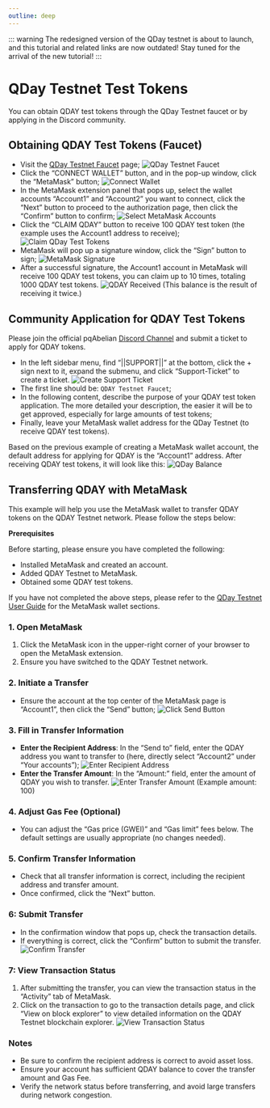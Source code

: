 ```yaml
---
outline: deep
---
```


::: warning
The redesigned version of the QDay testnet is about to launch, and this tutorial and related links are now outdated!
Stay tuned for the arrival of the new tutorial!
:::

# QDay Testnet Test Tokens

You can obtain QDAY test tokens through the QDay Testnet faucet or by applying in the Discord community.

## Obtaining QDAY Test Tokens (Faucet)

- Visit the [QDay Testnet Faucet](https://testnet-faucet.qday.info/) page;
  ![QDay Testnet Faucet](/qday-testnet/qday-faucet/qday-faucet-page.png)<br>
- Click the “CONNECT WALLET” button, and in the pop-up window, click the “MetaMask” button;
  ![Connect Wallet](/qday-testnet/qday-faucet/connect-wallet.png)<br>
- In the MetaMask extension panel that pops up, select the wallet accounts “Account1” and “Account2” you want to connect, click the “Next” button to proceed to the authorization page, then click the “Confirm” button to confirm;
  ![Select MetaMask Accounts](/qday-testnet/qday-faucet/connect-metamask-accounts.png)<br>
- Click the “CLAIM QDAY” button to receive 100 QDAY test token (the example uses the Account1 address to receive);
  ![Claim QDay Test Tokens](/qday-testnet/qday-faucet/claim-qday.png)<br>
- MetaMask will pop up a signature window, click the “Sign” button to sign;
  ![MetaMask Signature](/qday-testnet/qday-faucet/metamask-sign.png)<br>
- After a successful signature, the Account1 account in MetaMask will receive 100 QDAY test tokens, you can claim up to 10 times, totaling 1000 QDAY test tokens.
  ![QDAY Received](/qday-testnet/qday-faucet/metamask-qday-balance.png)
  (This balance is the result of receiving it twice.)

## Community Application for QDAY Test Tokens

Please join the official pqAbelian [Discord Channel](https://discord.gg/Rrb33mC3Kc) and submit a ticket to apply for QDAY tokens.

- In the left sidebar menu, find “||SUPPORT||” at the bottom, click the + sign next to it, expand the submenu, and click “Support-Ticket” to create a ticket.
  ![Create Support Ticket](/qday-testnet/qday-faucet/discord-create-ticket.png)<br>
- The first line should be: `QDAY Testnet Faucet`;
- In the following content, describe the purpose of your QDAY test token application. The more detailed your description, the easier it will be to get approved, especially for large amounts of test tokens;
- Finally, leave your MetaMask wallet address for the QDay Testnet (to receive QDAY test tokens).

Based on the previous example of creating a MetaMask wallet account, the default address for applying for QDAY is the “Account1” address. After receiving QDAY test tokens, it will look like this:
![QDay Balance](/qday-testnet/qday-faucet/qday-balance.png)

## Transferring QDAY with MetaMask

This example will help you use the MetaMask wallet to transfer QDAY tokens on the QDAY Testnet network. Please follow the steps below:

**Prerequisites**

Before starting, please ensure you have completed the following:

- Installed MetaMask and created an account.
- Added QDAY Testnet to MetaMask.
- Obtained some QDAY test tokens.

If you have not completed the above steps, please refer to the [QDay Testnet User Guide](/zh/guide/qday-testnet/metamask) for the MetaMask wallet sections.

### 1. Open MetaMask

1. Click the MetaMask icon in the upper-right corner of your browser to open the MetaMask extension.
2. Ensure you have switched to the QDAY Testnet network.

### 2. Initiate a Transfer

- Ensure the account at the top center of the MetaMask page is “Account1”, then click the “Send” button;
  ![Click Send Button](/qday-testnet/qday-faucet/transaction-send-qday.png)

### 3. Fill in Transfer Information

- **Enter the Recipient Address**: In the “Send to” field, enter the QDAY address you want to transfer to (here, directly select “Account2” under “Your accounts”);
  ![Enter Recipient Address](/qday-testnet/qday-faucet/transaction-send-to.png)<br>
- **Enter the Transfer Amount**: In the “Amount:” field, enter the amount of QDAY you wish to transfer.
  ![Enter Transfer Amount](/qday-testnet/qday-faucet/transaction-send-amount.png)
  (Example amount: 100)

### 4. Adjust Gas Fee (Optional)

- You can adjust the “Gas price (GWEI)” and “Gas limit” fees below. The default settings are usually appropriate (no changes needed).

### 5. Confirm Transfer Information

- Check that all transfer information is correct, including the recipient address and transfer amount.
- Once confirmed, click the “Next” button.

### 6: Submit Transfer

- In the confirmation window that pops up, check the transaction details.
- If everything is correct, click the “Confirm” button to submit the transfer.
  ![Confirm Transfer](/qday-testnet/qday-faucet/transaction-confirm.png)

### 7: View Transaction Status

1. After submitting the transfer, you can view the transaction status in the “Activity” tab of MetaMask.
2. Click on the transaction to go to the transaction details page, and click “View on block explorer” to view detailed information on the QDAY Testnet blockchain explorer.
![View Transaction Status](/qday-testnet/qday-faucet/transaction-status.png)

### Notes

- Be sure to confirm the recipient address is correct to avoid asset loss.
- Ensure your account has sufficient QDAY balance to cover the transfer amount and Gas Fee.
- Verify the network status before transferring, and avoid large transfers during network congestion.
